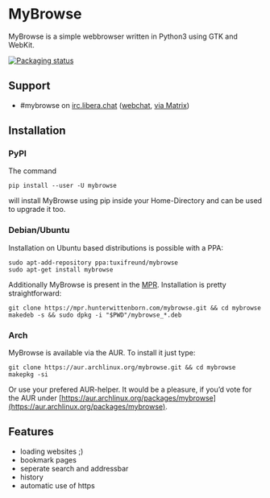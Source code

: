 
# MyBrowse

MyBrowse is a simple webbrowser written in Python3 using GTK and WebKit.

[![Packaging status](https://repology.org/badge/vertical-allrepos/mybrowse.svg)](https://repology.org/project/mybrowse/versions)

## Support

 * #mybrowse on [irc.libera.chat](https://libera.chat) ([webchat](https://web.libera.chat/?channel=#mybrowse), [via Matrix](https://matrix.to/#/#mybrowse:libera.chat))

## Installation

### PyPI

The command

    pip install --user -U mybrowse

will install MyBrowse using pip inside your Home-Directory and can be used to upgrade it too.

### Debian/Ubuntu

Installation on Ubuntu based distributions is possible with a PPA:

    sudo apt-add-repository ppa:tuxifreund/mybrowse
    sudo apt-get install mybrowse

Additionally MyBrowse is present in the [MPR](https://mpr.hunterwittenborn.com/packages/mybrowse). Installation is pretty straightforward:

    git clone https://mpr.hunterwittenborn.com/mybrowse.git && cd mybrowse
    makedeb -s && sudo dpkg -i "$PWD"/mybrowse_*.deb

### Arch

MyBrowse is available via the AUR. To install it just type:

    git clone https://aur.archlinux.org/mybrowse.git && cd mybrowse
    makepkg -si

Or use your prefered AUR-helper. It would be a pleasure, if you’d vote for the AUR under [https://aur.archlinux.org/packages/mybrowse](https://aur.archlinux.org/packages/mybrowse).

## Features

 * loading websites ;)
 * bookmark pages
 * seperate search and addressbar
 * history
 * automatic use of https
